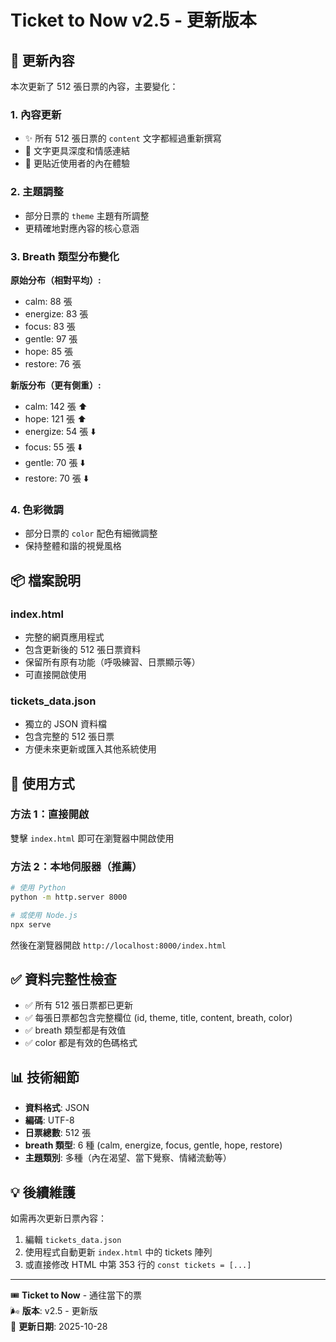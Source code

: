 # Ticket to Now v2.5 - 更新版本

## 📝 更新內容

本次更新了 512 張日票的內容，主要變化：

### 1. 內容更新
- ✨ 所有 512 張日票的 `content` 文字都經過重新撰寫
- 💫 文字更具深度和情感連結
- 🌟 更貼近使用者的內在體驗

### 2. 主題調整
- 部分日票的 `theme` 主題有所調整
- 更精確地對應內容的核心意涵

### 3. Breath 類型分布變化
**原始分布（相對平均）:**
- calm: 88 張
- energize: 83 張
- focus: 83 張
- gentle: 97 張
- hope: 85 張
- restore: 76 張

**新版分布（更有側重）:**
- calm: 142 張 ⬆️
- hope: 121 張 ⬆️
- energize: 54 張 ⬇️
- focus: 55 張 ⬇️
- gentle: 70 張 ⬇️
- restore: 70 張 ⬇️

### 4. 色彩微調
- 部分日票的 `color` 配色有細微調整
- 保持整體和諧的視覺風格

## 📦 檔案說明

### index.html
- 完整的網頁應用程式
- 包含更新後的 512 張日票資料
- 保留所有原有功能（呼吸練習、日票顯示等）
- 可直接開啟使用

### tickets_data.json
- 獨立的 JSON 資料檔
- 包含完整的 512 張日票
- 方便未來更新或匯入其他系統使用

## 🚀 使用方式

### 方法 1：直接開啟
雙擊 `index.html` 即可在瀏覽器中開啟使用

### 方法 2：本地伺服器（推薦）
```bash
# 使用 Python
python -m http.server 8000

# 或使用 Node.js
npx serve
```

然後在瀏覽器開啟 `http://localhost:8000/index.html`

## ✅ 資料完整性檢查

- ✅ 所有 512 張日票都已更新
- ✅ 每張日票都包含完整欄位 (id, theme, title, content, breath, color)
- ✅ breath 類型都是有效值
- ✅ color 都是有效的色碼格式

## 📊 技術細節

- **資料格式**: JSON
- **編碼**: UTF-8
- **日票總數**: 512 張
- **breath 類型**: 6 種 (calm, energize, focus, gentle, hope, restore)
- **主題類別**: 多種（內在渴望、當下覺察、情緒流動等）

## 💡 後續維護

如需再次更新日票內容：
1. 編輯 `tickets_data.json`
2. 使用程式自動更新 `index.html` 中的 tickets 陣列
3. 或直接修改 HTML 中第 353 行的 `const tickets = [...]`

---

🎟️ **Ticket to Now** - 通往當下的票  
🌬️ **版本**: v2.5 - 更新版  
📅 **更新日期**: 2025-10-28
